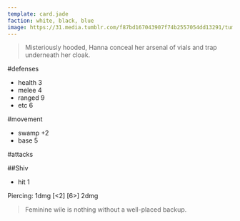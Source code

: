 ```yaml
---
template: card.jade
faction: white, black, blue
image: https://31.media.tumblr.com/f87bd167043907f74b2557054dd13291/tumblr_n42hiwmz3L1t8junlo8_250.jpg
---
```


>Misteriously hooded, Hanna conceal her arsenal of vials and trap
underneath her cloak.

#defenses
+ health 3
+ melee 4
+ ranged 9
+ etc 6

#movement
+ swamp +2
+ base 5
 
#attacks

##Shiv
+ hit 1

Piercing: 1dmg [<2] [6>] 2dmg

>Feminine wile is nothing without a well-placed backup.
